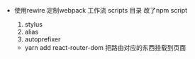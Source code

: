 - 使用rewire 定制webpack 工作流 scripts 目录
改了npm script
  1. stylus
  2. alias
  3. autoprefixer


  - yarn add react-router-dom 把路由对应的东西挂载到页面
